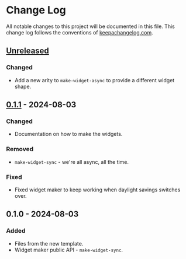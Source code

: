 # Change Log
All notable changes to this project will be documented in this file. This change log follows the conventions of [keepachangelog.com](http://keepachangelog.com/).

## [Unreleased]
### Changed
- Add a new arity to `make-widget-async` to provide a different widget shape.

## [0.1.1] - 2024-08-03
### Changed
- Documentation on how to make the widgets.

### Removed
- `make-widget-sync` - we're all async, all the time.

### Fixed
- Fixed widget maker to keep working when daylight savings switches over.

## 0.1.0 - 2024-08-03
### Added
- Files from the new template.
- Widget maker public API - `make-widget-sync`.

[Unreleased]: https://sourcehost.site/your-name/demo8/compare/0.1.1...HEAD
[0.1.1]: https://sourcehost.site/your-name/demo8/compare/0.1.0...0.1.1
